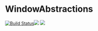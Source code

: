 # WindowAbstractions

[![Build Status](https://travis-ci.org/serenity4/WindowAbstractions.jl.svg?branch=master)]()[![](https://img.shields.io/badge/docs-stable-blue.svg)](https://serenity4.github.io/WindowAbstractions.jl/stable) [![](https://img.shields.io/badge/docs-dev-blue.svg)](https://serenity4.github.io/WindowAbstractions.jl/dev)